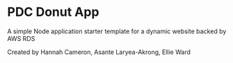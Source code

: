 # PDC Donut App
A simple Node application starter template for a dynamic website backed by AWS RDS

Created by Hannah Cameron, Asante Laryea-Akrong, Ellie Ward
